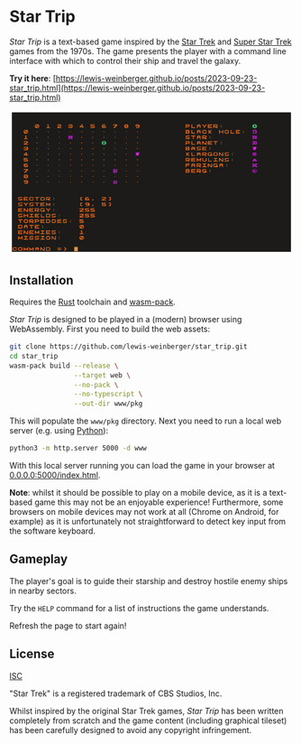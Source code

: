 # Star Trip

*Star Trip* is a text-based game inspired by the
[Star Trek](https://en.wikipedia.org/wiki/Star_Trek_(1971_video_game))
and
[Super Star Trek](http://www.catb.org/~esr/super-star-trek/sst-doc.html)
games from the 1970s. The game presents the player with a command line
interface with which to control their ship and travel the galaxy.

**Try it here**:
[https://lewis-weinberger.github.io/posts/2023-09-23-star_trip.html](https://lewis-weinberger.github.io/posts/2023-09-23-star_trip.html)

![Screenshot](screenshot.png)

## Installation

Requires the [Rust](https://www.rust-lang.org/tools/install)
toolchain and [wasm-pack](https://rustwasm.github.io/wasm-pack/installer/).

*Star Trip* is designed to be played in a (modern) browser using
WebAssembly. First you need to build the web assets:

```sh
git clone https://github.com/lewis-weinberger/star_trip.git
cd star_trip
wasm-pack build --release \
                --target web \
                --no-pack \
                --no-typescript \
                --out-dir www/pkg
```

This will populate the `www/pkg` directory. Next you need
to run a local web server
(e.g. using [Python](https://www.python.org/downloads/)):

```sh
python3 -m http.server 5000 -d www
```

With this local server running you can load the game in
your browser at [0.0.0.0:5000/index.html](http://0.0.0.0:5000/index.html).

**Note**: whilst it should be possible to play on a mobile device, as it
is a text-based game this may not be an enjoyable experience! Furthermore, some browsers on mobile devices may not work at all (Chrome on Android, for example) as it is unfortunately not straightforward to detect key input from the software keyboard.

## Gameplay

The player's goal is to guide their starship and destroy hostile
enemy ships in nearby sectors.

Try the `HELP` command for a list of instructions the game understands.

Refresh the page to start again!

## License

[ISC](./LICENSE)

"Star Trek" is a registered trademark of CBS Studios, Inc.

Whilst inspired by the original Star Trek games, *Star Trip* has
been written completely from scratch and the game content
(including graphical tileset) has been carefully designed to avoid
any copyright infringement.
